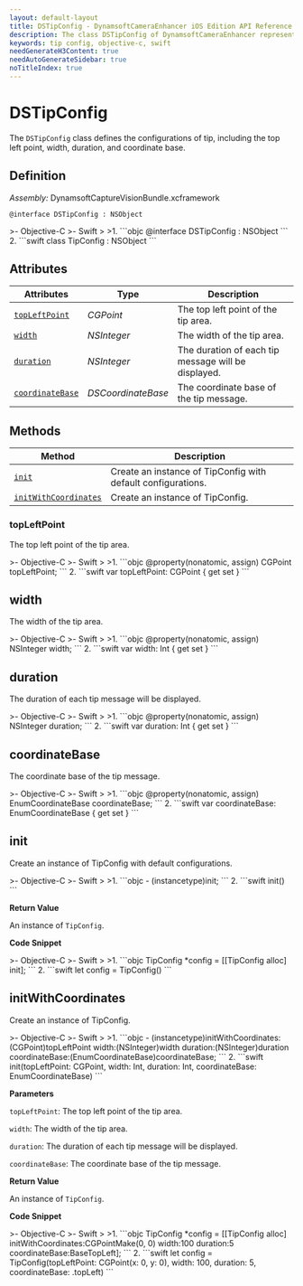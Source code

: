 ```yaml
---
layout: default-layout
title: DSTipConfig - DynamsoftCameraEnhancer iOS Edition API Reference
description: The class DSTipConfig of DynamsoftCameraEnhancer represents the configurations of tip, including the top left point, width, duration, and coordinate base.
keywords: tip config, objective-c, swift
needGenerateH3Content: true
needAutoGenerateSidebar: true
noTitleIndex: true
---
```


# DSTipConfig

The `DSTipConfig` class defines the configurations of tip, including the top left point, width, duration, and coordinate base.

## Definition

*Assembly:* DynamsoftCaptureVisionBundle.xcframework

```objc
@interface DSTipConfig : NSObject
```

<div class="sample-code-prefix"></div>
>- Objective-C
>- Swift
>
>1. 
```objc
@interface DSTipConfig : NSObject
```
2. 
```swift
class TipConfig : NSObject
```

## Attributes

| Attributes | Type | Description |
| ---------- | ---- | ----------- |
| [`topLeftPoint`](#topleftpoint) | *CGPoint* | The top left point of the tip area. |
| [`width`](#width) | *NSInteger* | The width of the tip area. |
| [`duration`](#duration) | *NSInteger* | The duration of each tip message will be displayed. |
| [`coordinateBase`](#coordinatebase) | *DSCoordinateBase* | The coordinate base of the tip message. |

## Methods

| Method | Description |
|------- |-------------|
| [`init`](#init) | Create an instance of TipConfig with default configurations. |
| [`initWithCoordinates`](#initwithcoordinates) | Create an instance of TipConfig. |

### topLeftPoint

The top left point of the tip area.

<div class="sample-code-prefix"></div>
>- Objective-C
>- Swift
>
>1. 
```objc
@property(nonatomic, assign) CGPoint topLeftPoint;
```
2. 
```swift
var topLeftPoint: CGPoint { get set }
```

## width

The width of the tip area.

<div class="sample-code-prefix"></div>
>- Objective-C
>- Swift
>
>1. 
```objc
@property(nonatomic, assign) NSInteger width;
```
2. 
```swift
var width: Int { get set }
```

## duration

The duration of each tip message will be displayed.

<div class="sample-code-prefix"></div>
>- Objective-C
>- Swift
>
>1. 
```objc
@property(nonatomic, assign) NSInteger duration;
```
2. 
```swift
var duration: Int { get set }
```

## coordinateBase

The coordinate base of the tip message.

<div class="sample-code-prefix"></div>
>- Objective-C
>- Swift
>
>1. 
```objc
@property(nonatomic, assign) EnumCoordinateBase coordinateBase;
```
2. 
```swift
var coordinateBase: EnumCoordinateBase { get set }
```

## init

Create an instance of TipConfig with default configurations.

<div class="sample-code-prefix"></div>
>- Objective-C
>- Swift
>
>1. 
```objc
- (instancetype)init;
```
2. 
```swift
init()
```

**Return Value**

An instance of `TipConfig`.

**Code Snippet**

<div class="sample-code-prefix"></div>
>- Objective-C
>- Swift
>
>1. 
```objc
TipConfig *config = [[TipConfig alloc] init];
```
2. 
```swift
let config = TipConfig()
```

## initWithCoordinates

Create an instance of TipConfig.

<div class="sample-code-prefix"></div>
>- Objective-C
>- Swift
>
>1. 
```objc
- (instancetype)initWithCoordinates:(CGPoint)topLeftPoint
                             width:(NSInteger)width
                          duration:(NSInteger)duration
                  coordinateBase:(EnumCoordinateBase)coordinateBase;
```
2. 
```swift
init(topLeftPoint: CGPoint, width: Int, duration: Int, coordinateBase: EnumCoordinateBase)
```

**Parameters**

`topLeftPoint`: The top left point of the tip area.

`width`: The width of the tip area.

`duration`: The duration of each tip message will be displayed.

`coordinateBase`: The coordinate base of the tip message.

**Return Value**

An instance of `TipConfig`.

**Code Snippet**

<div class="sample-code-prefix"></div>
>- Objective-C
>- Swift
>
>1. 
```objc
TipConfig *config = [[TipConfig alloc] initWithCoordinates:CGPointMake(0, 0) width:100 duration:5 coordinateBase:BaseTopLeft];
```
2. 
```swift
let config = TipConfig(topLeftPoint: CGPoint(x: 0, y: 0), width: 100, duration: 5, coordinateBase: .topLeft)
```
